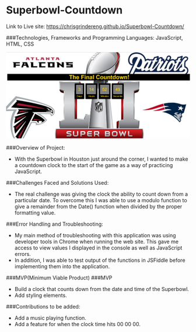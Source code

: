 # Superbowl-Countdown

Link to Live site: https://chrisgrindereng.github.io/Superbowl-Countdown/

###Technologies, Frameworks and Programming Languages:
JavaScript, HTML, CSS

<img src="./screenshots/SuperBowlClock.png"/>

###Overview of Project:
- With the Superbowl in Houston just around the corner, I wanted to make a countdown clock to the start of the game as a way of practicing JavaScript. 

###Challenges Faced and Solutions Used: 
- The real challenge was giving the clock the ability to count down from a particular date. To overcome this I was able to use a modulo function to give a remainder from the Date() function when divided by the proper formatting value. 

###Error Handling and Troubleshooting:
- My main method of troubleshooting with this application was using developer tools in Chrome when running the web site. This gave me access to view values I displayed in the console as well as JavaScript errors. 
- In addition, I was able to test output of the functions in JSFiddle before implementing them into the application.


###MVP(Minimum Viable Product) 
###MVP
- Build a clock that counts down from the date and time of the Superbowl.
- Add styling elements. 


###Contributions to be added:
- Add a music playing function.
- Add a feature for when the clock time hits 00 00 00.

